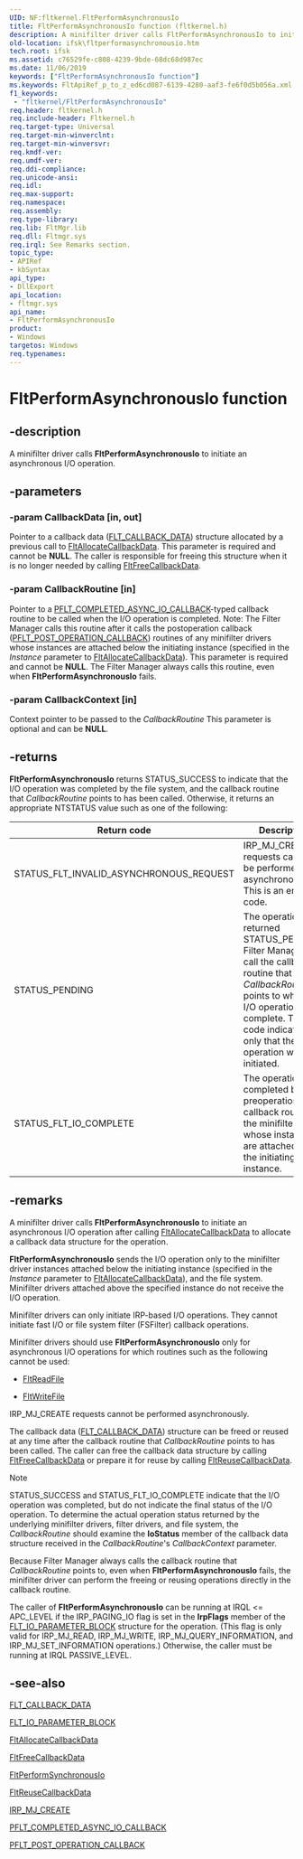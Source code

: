 ```yaml
---
UID: NF:fltkernel.FltPerformAsynchronousIo
title: FltPerformAsynchronousIo function (fltkernel.h)
description: A minifilter driver calls FltPerformAsynchronousIo to initiate an asynchronous I/O operation.
old-location: ifsk\fltperformasynchronousio.htm
tech.root: ifsk
ms.assetid: c76529fe-c808-4239-9bde-68dc68d987ec
ms.date: 11/06/2019
keywords: ["FltPerformAsynchronousIo function"]
ms.keywords: FltApiRef_p_to_z_ed6cd087-6139-4280-aaf3-fe6f0d5b056a.xml, FltPerformAsynchronousIo, FltPerformAsynchronousIo function [Installable File System Drivers], fltkernel/FltPerformAsynchronousIo, ifsk.fltperformasynchronousio
f1_keywords:
 - "fltkernel/FltPerformAsynchronousIo"
req.header: fltkernel.h
req.include-header: Fltkernel.h
req.target-type: Universal
req.target-min-winverclnt: 
req.target-min-winversvr: 
req.kmdf-ver: 
req.umdf-ver: 
req.ddi-compliance: 
req.unicode-ansi: 
req.idl: 
req.max-support: 
req.namespace: 
req.assembly: 
req.type-library: 
req.lib: FltMgr.lib
req.dll: Fltmgr.sys
req.irql: See Remarks section.
topic_type:
- APIRef
- kbSyntax
api_type:
- DllExport
api_location:
- fltmgr.sys
api_name:
- FltPerformAsynchronousIo
product:
- Windows
targetos: Windows
req.typenames: 
---
```


# FltPerformAsynchronousIo function

## -description

A minifilter driver calls **FltPerformAsynchronousIo** to initiate an asynchronous I/O operation.

## -parameters

### -param CallbackData [in, out]

Pointer to a callback data ([FLT_CALLBACK_DATA](https://docs.microsoft.com/windows-hardware/drivers/ddi/fltkernel/ns-fltkernel-_flt_callback_data)) structure allocated by a previous call to [FltAllocateCallbackData](https://docs.microsoft.com/windows-hardware/drivers/ddi/fltkernel/nf-fltkernel-fltallocatecallbackdata). This parameter is required and cannot be **NULL**. The caller is responsible for freeing this structure when it is no longer needed by calling [FltFreeCallbackData](https://docs.microsoft.com/windows-hardware/drivers/ddi/fltkernel/nf-fltkernel-fltfreecallbackdata).

### -param CallbackRoutine [in]

Pointer to a [PFLT_COMPLETED_ASYNC_IO_CALLBACK](https://docs.microsoft.com/windows-hardware/drivers/ddi/fltkernel/nc-fltkernel-pflt_completed_async_io_callback)-typed callback routine to be called when the I/O operation is completed. Note: The Filter Manager calls this routine after it calls the postoperation callback ([PFLT_POST_OPERATION_CALLBACK](https://docs.microsoft.com/windows-hardware/drivers/ddi/fltkernel/nc-fltkernel-pflt_post_operation_callback)) routines of any minifilter drivers whose instances are attached below the initiating instance (specified in the *Instance* parameter to [FltAllocateCallbackData](https://docs.microsoft.com/windows-hardware/drivers/ddi/fltkernel/nf-fltkernel-fltallocatecallbackdata)). This parameter is required and cannot be **NULL**. The Filter Manager always calls this routine, even when **FltPerformAsynchronousIo** fails.

### -param CallbackContext [in]

Context pointer to be passed to the *CallbackRoutine* This parameter is optional and can be **NULL**.

## -returns

**FltPerformAsynchronousIo** returns STATUS_SUCCESS to indicate that the I/O operation was completed by the file system, and the callback routine that *CallbackRoutine* points to has been called. Otherwise, it returns an appropriate NTSTATUS value such as one of the following:

| Return code | Description |
| ----------- | ----------- |
| STATUS_FLT_INVALID_ASYNCHRONOUS_REQUEST | IRP_MJ_CREATE requests cannot be performed asynchronously. This is an error code. |
| STATUS_PENDING | The operation returned STATUS_PENDING. Filter Manager will call the callback routine that *CallbackRoutine* points to when the I/O operation is complete. This code indicates only that the operation was initiated. |
| STATUS_FLT_IO_COMPLETE | The operation was completed by the preoperation callback routine of the minifilter driver whose instances are attached below the initiating instance. |

## -remarks

A minifilter driver calls **FltPerformAsynchronousIo** to initiate an asynchronous I/O operation after calling [FltAllocateCallbackData](https://docs.microsoft.com/windows-hardware/drivers/ddi/fltkernel/nf-fltkernel-fltallocatecallbackdata) to allocate a callback data structure for the operation.

**FltPerformAsynchronousIo** sends the I/O operation only to the minifilter driver instances attached below the initiating instance (specified in the *Instance* parameter to [FltAllocateCallbackData](https://docs.microsoft.com/windows-hardware/drivers/ddi/fltkernel/nf-fltkernel-fltallocatecallbackdata)), and the file system. Minifilter drivers attached above the specified instance do not receive the I/O operation.

Minifilter drivers can only initiate IRP-based I/O operations. They cannot initiate fast I/O or file system filter (FSFilter) callback operations.

Minifilter drivers should use **FltPerformAsynchronousIo** only for asynchronous I/O operations for which routines such as the following cannot be used:

- [FltReadFile](https://docs.microsoft.com/windows-hardware/drivers/ddi/fltkernel/nf-fltkernel-fltreadfile)

- [FltWriteFile](https://docs.microsoft.com/windows-hardware/drivers/ddi/fltkernel/nf-fltkernel-fltwritefile)

IRP_MJ_CREATE requests cannot be performed asynchronously.

The callback data ([FLT_CALLBACK_DATA](https://docs.microsoft.com/windows-hardware/drivers/ddi/fltkernel/ns-fltkernel-_flt_callback_data)) structure can be freed or reused at any time after the callback routine that *CallbackRoutine* points to has been called. The caller can free the callback data structure by calling [FltFreeCallbackData](https://docs.microsoft.com/windows-hardware/drivers/ddi/fltkernel/nf-fltkernel-fltfreecallbackdata) or prepare it for reuse by calling [FltReuseCallbackData](https://docs.microsoft.com/windows-hardware/drivers/ddi/fltkernel/nf-fltkernel-fltreusecallbackdata).

> [!NOTE]
> STATUS_SUCCESS and STATUS_FLT_IO_COMPLETE indicate that the I/O operation was completed, but do not indicate the final status of the I/O operation. To determine the actual operation status returned by the underlying minifilter drivers, filter drivers, and file system, the *CallbackRoutine* should examine the **IoStatus** member of the callback data structure received in the *CallbackRoutine*'s *CallbackContext* parameter.
>
> Because Filter Manager always calls the callback routine that *CallbackRoutine* points to, even when **FltPerformAsynchronousIo** fails, the minifilter driver can perform the freeing or reusing operations directly in the callback routine.

The caller of **FltPerformAsynchronousIo** can be running at IRQL <= APC_LEVEL if the IRP_PAGING_IO flag is set in the **IrpFlags** member of the [FLT_IO_PARAMETER_BLOCK](https://docs.microsoft.com/windows-hardware/drivers/ddi/fltkernel/ns-fltkernel-_flt_io_parameter_block) structure for the operation. (This flag is only valid for IRP_MJ_READ, IRP_MJ_WRITE, IRP_MJ_QUERY_INFORMATION, and IRP_MJ_SET_INFORMATION operations.) Otherwise, the caller must be running at IRQL PASSIVE_LEVEL.

## -see-also

[FLT_CALLBACK_DATA](https://docs.microsoft.com/windows-hardware/drivers/ddi/fltkernel/ns-fltkernel-_flt_callback_data)

[FLT_IO_PARAMETER_BLOCK](https://docs.microsoft.com/windows-hardware/drivers/ddi/fltkernel/ns-fltkernel-_flt_io_parameter_block)

[FltAllocateCallbackData](https://docs.microsoft.com/windows-hardware/drivers/ddi/fltkernel/nf-fltkernel-fltallocatecallbackdata)

[FltFreeCallbackData](https://docs.microsoft.com/windows-hardware/drivers/ddi/fltkernel/nf-fltkernel-fltfreecallbackdata)

[FltPerformSynchronousIo](https://docs.microsoft.com/windows-hardware/drivers/ddi/fltkernel/nf-fltkernel-fltperformsynchronousio)

[FltReuseCallbackData](https://docs.microsoft.com/windows-hardware/drivers/ddi/fltkernel/nf-fltkernel-fltreusecallbackdata)

[IRP_MJ_CREATE](https://docs.microsoft.com/windows-hardware/drivers/ifs/irp-mj-create)

[PFLT_COMPLETED_ASYNC_IO_CALLBACK](https://docs.microsoft.com/windows-hardware/drivers/ddi/fltkernel/nc-fltkernel-pflt_completed_async_io_callback)

[PFLT_POST_OPERATION_CALLBACK](https://docs.microsoft.com/windows-hardware/drivers/ddi/fltkernel/nc-fltkernel-pflt_post_operation_callback)
